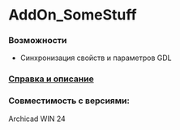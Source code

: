 # AddOn_SomeStuff
### Возможности
* Синхронизация свойств и параметров GDL

### [Справка и описание](https://github.com/kuvbur/AddOn_SomeStuff/wiki/%D0%9E%D0%B3%D0%BB%D0%B0%D0%B2%D0%BB%D0%B5%D0%BD%D0%B8%D0%B5)

### Совместимость с версиями:
Archicad WIN 24

